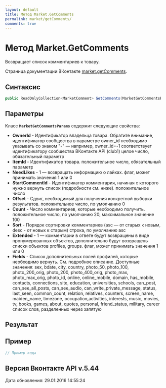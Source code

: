 ```yaml
---
layout: default
title: Метод Market.GetComments
permalink: market/getComments/
comments: true
---
```

# Метод Market.GetComments
Возвращает список комментариев к товару.

Страница документации ВКонтакте [market.getComments](https://vk.com/dev/market.getComments).
## Синтаксис
``` csharp
public ReadOnlyCollection<MarketComment> GetComments(MarketGetCommentsParams @params)
```

## Параметры
Класс **`MarketGetCommentsParams`** содержит следующие свойства:

+ **OwnerId** - Идентификатор владельца товара. 
Обратите внимание, идентификатор сообщества в параметре owner_id необходимо указывать со знаком "-" — например, owner_id=-1 соответствует идентификатору сообщества ВКонтакте API (club1)  целое число, обязательный параметр
+ **ItemId** - Идентификатор товара. положительное число, обязательный параметр
+ **NeedLikes** - 1 — возвращать информацию о лайках. флаг, может принимать значения 1 или 0
+ **StartCommentId** - Идентификатор комментария, начиная с которого нужно вернуть список (подробности см. ниже). положительное число
+ **Offset** - Сдвиг, необходимый для получения конкретной выборки результатов. положительное число, по умолчанию 0
+ **Count** - Число комментариев, которые необходимо получить. положительное число, по умолчанию 20, максимальное значение 100
+ **Sort** - Порядок сортировки комментариев (asc — от старых к новым, desc - от новых к старым) строка, по умолчанию asc
+ **Extended** - 1 — комментарии в ответе будут возвращены в виде пронумерованных объектов, дополнительно будут возвращены списки объектов profiles, groups. флаг, может принимать значения 1 или 0
+ **Fields** - Список дополнительных полей профилей, которые необходимо вернуть. См. подробное описание. 
Доступные значения: sex, bdate, city, country, photo_50, photo_100, photo_200_orig, photo_200, photo_400_orig, photo_max, photo_max_orig, photo_id, online, online_mobile, domain, has_mobile, contacts, connections, site, education, universities, schools, can_post, can_see_all_posts, can_see_audio, can_write_private_message, status, last_seen, common_count, relation, relatives, counters, screen_name, maiden_name, timezone, occupation,activities, interests, music, movies, tv, books, games, about, quotes, personal, friend_status, military, career список слов, разделенных через запятую

## Результат


## Пример
``` csharp
// Пример кода
```

## Версия Вконтакте API v.5.44
Дата обновления: 29.01.2016 14:55:24
